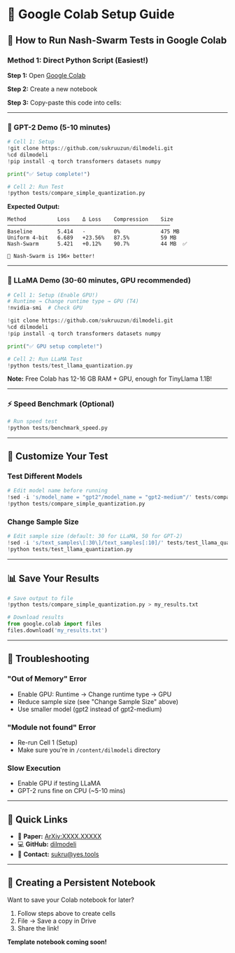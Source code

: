 # 🚀 Google Colab Setup Guide

## 📓 How to Run Nash-Swarm Tests in Google Colab

### Method 1: Direct Python Script (Easiest!)

**Step 1:** Open [Google Colab](https://colab.research.google.com/)

**Step 2:** Create a new notebook

**Step 3:** Copy-paste this code into cells:

---

### 🦅 GPT-2 Demo (5-10 minutes)

```python
# Cell 1: Setup
!git clone https://github.com/sukruuzun/dilmodeli.git
%cd dilmodeli
!pip install -q torch transformers datasets numpy

print("✅ Setup complete!")
```

```python
# Cell 2: Run Test
!python tests/compare_simple_quantization.py
```

**Expected Output:**
```
Method          Loss    Δ Loss    Compression    Size
────────────────────────────────────────────────────
Baseline        5.414   -         0%             475 MB
Uniform 4-bit   6.689   +23.56%   87.5%          59 MB
Nash-Swarm      5.421   +0.12%    90.7%          44 MB  ✅

🎯 Nash-Swarm is 196× better!
```

---

### 🦙 LLaMA Demo (30-60 minutes, GPU recommended)

```python
# Cell 1: Setup (Enable GPU!)
# Runtime → Change runtime type → GPU (T4)
!nvidia-smi  # Check GPU

!git clone https://github.com/sukruuzun/dilmodeli.git
%cd dilmodeli
!pip install -q torch transformers datasets numpy

print("✅ GPU setup complete!")
```

```python
# Cell 2: Run LLaMA Test
!python tests/test_llama_quantization.py
```

**Note:** Free Colab has 12-16 GB RAM + GPU, enough for TinyLlama 1.1B!

---

### ⚡ Speed Benchmark (Optional)

```python
# Run speed test
!python tests/benchmark_speed.py
```

---

## 🎨 Customize Your Test

### Test Different Models

```python
# Edit model name before running
!sed -i 's/model_name = "gpt2"/model_name = "gpt2-medium"/' tests/compare_simple_quantization.py
!python tests/compare_simple_quantization.py
```

### Change Sample Size

```python
# Edit sample size (default: 30 for LLaMA, 50 for GPT-2)
!sed -i 's/text_samples\[:30\]/text_samples[:10]/' tests/test_llama_quantization.py
!python tests/test_llama_quantization.py
```

---

## 📊 Save Your Results

```python
# Save output to file
!python tests/compare_simple_quantization.py > my_results.txt

# Download results
from google.colab import files
files.download('my_results.txt')
```

---

## 🐛 Troubleshooting

### "Out of Memory" Error
- Enable GPU: Runtime → Change runtime type → GPU
- Reduce sample size (see "Change Sample Size" above)
- Use smaller model (gpt2 instead of gpt2-medium)

### "Module not found" Error
- Re-run Cell 1 (Setup)
- Make sure you're in `/content/dilmodeli` directory

### Slow Execution
- Enable GPU if testing LLaMA
- GPT-2 runs fine on CPU (~5-10 mins)

---

## 🎯 Quick Links

- 📄 **Paper:** [ArXiv:XXXX.XXXXX](https://arxiv.org/abs/XXXX.XXXXX)
- 💻 **GitHub:** [dilmodeli](https://github.com/sukruuzun/dilmodeli)
- 📧 **Contact:** sukru@yes.tools

---

## 📝 Creating a Persistent Notebook

Want to save your Colab notebook for later?

1. Follow steps above to create cells
2. File → Save a copy in Drive
3. Share the link!

**Template notebook coming soon!**

